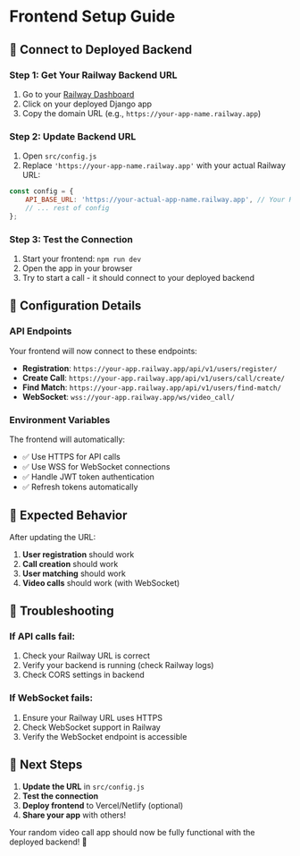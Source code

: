 # Frontend Setup Guide

## 🚀 Connect to Deployed Backend

### Step 1: Get Your Railway Backend URL
1. Go to your [Railway Dashboard](https://railway.app)
2. Click on your deployed Django app
3. Copy the domain URL (e.g., `https://your-app-name.railway.app`)

### Step 2: Update Backend URL
1. Open `src/config.js`
2. Replace `'https://your-app-name.railway.app'` with your actual Railway URL:

```javascript
const config = {
    API_BASE_URL: 'https://your-actual-app-name.railway.app', // Your Railway URL here
    // ... rest of config
};
```

### Step 3: Test the Connection
1. Start your frontend: `npm run dev`
2. Open the app in your browser
3. Try to start a call - it should connect to your deployed backend

## 🔧 Configuration Details

### API Endpoints
Your frontend will now connect to these endpoints:
- **Registration**: `https://your-app.railway.app/api/v1/users/register/`
- **Create Call**: `https://your-app.railway.app/api/v1/users/call/create/`
- **Find Match**: `https://your-app.railway.app/api/v1/users/find-match/`
- **WebSocket**: `wss://your-app.railway.app/ws/video_call/`

### Environment Variables
The frontend will automatically:
- ✅ Use HTTPS for API calls
- ✅ Use WSS for WebSocket connections
- ✅ Handle JWT token authentication
- ✅ Refresh tokens automatically

## 🎯 Expected Behavior

After updating the URL:
1. **User registration** should work
2. **Call creation** should work
3. **User matching** should work
4. **Video calls** should work (with WebSocket)

## 🚨 Troubleshooting

### If API calls fail:
1. Check your Railway URL is correct
2. Verify your backend is running (check Railway logs)
3. Check CORS settings in backend

### If WebSocket fails:
1. Ensure your Railway URL uses HTTPS
2. Check WebSocket support in Railway
3. Verify the WebSocket endpoint is accessible

## 📝 Next Steps

1. **Update the URL** in `src/config.js`
2. **Test the connection**
3. **Deploy frontend** to Vercel/Netlify (optional)
4. **Share your app** with others!

Your random video call app should now be fully functional with the deployed backend! 🎉 